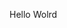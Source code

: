 Hello Wolrd
































































































































































































































































































































































































































































































































































































































































































































































































































































































































































































































































































































































































































































































































































































































































































































































































































































































































































































































































































































































































































































































































































































































































































































































































































































































































































































































































































































































































































































































































































































































































































































































































































































































































































































































































































































































































































































































































































































































